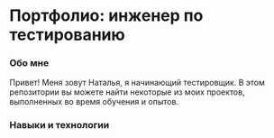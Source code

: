 <h1>Портфолио: инженер по тестированию</h1>

<h3>Обо мне</h3>
<p>Привет! Меня зовут Наталья, я начинающий тестировщик.
В этом репозитории вы можете найти некоторые из моих проектов, выполненных во время обучения и опытов.</p>

<h3>Навыки и технологии</h3>
